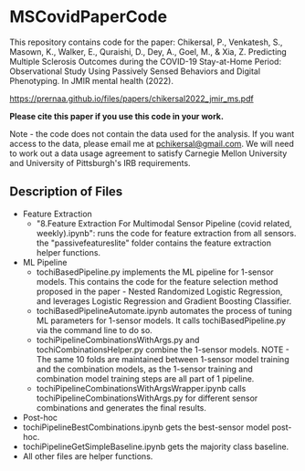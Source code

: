 # MSCovidPaperCode

This repository contains code for the paper: 
Chikersal, P., Venkatesh, S., Masown, K., Walker, E., Quraishi, D., Dey, A., Goel, M., & Xia, Z. Predicting Multiple Sclerosis Outcomes during the COVID-19 Stay-at-Home Period: Observational Study Using Passively Sensed Behaviors and Digital Phenotyping. In JMIR mental health (2022).

https://prernaa.github.io/files/papers/chikersal2022_jmir_ms.pdf

**Please cite this paper if you use this code in your work.**

Note - the code does not contain the data used for the analysis. If you want access to the data, please email me at pchikersal@gmail.com. We will need to work out a data usage agreement to satisfy Carnegie Mellon University and University of Pittsburgh's IRB requirements. 

## Description of Files

- Feature Extraction
  - "8.Feature Extraction For Multimodal Sensor Pipeline (covid related, weekly).ipynb": runs the code for feature extraction from all sensors. the "passivefeatureslite" folder contains the feature extraction helper functions. 
- ML Pipeline
  - tochiBasedPipeline.py implements the ML pipeline for 1-sensor models. This contains the code for the feature selection method proposed in the paper - Nested Randomized Logistic Regression, and leverages Logistic Regression and Gradient Boosting Classifier.
  - tochiBasedPipelineAutomate.ipynb automates the process of tuning ML parameters for 1-sensor models. It calls tochiBasedPipeline.py via the command line to do so. 
  - tochiPipelineCombinationsWithArgs.py and tochiCombinationsHelper.py combine the 1-sensor models. NOTE - The same 10 folds are maintained between 1-sensor model training and the combination models, as the 1-sensor training and combination model training steps are all part of 1 pipeline.
  - tochiPipelineCombinationsWithArgsWrapper.ipynb calls tochiPipelineCombinationsWithArgs.py for different sensor combinations and generates the final results.
-  Post-hoc
  - tochiPipelineBestCombinations.ipynb gets the best-sensor model post-hoc.
  - tochiPipelineGetSimpleBaseline.ipynb gets the majority class baseline.
- All other files are helper functions.

